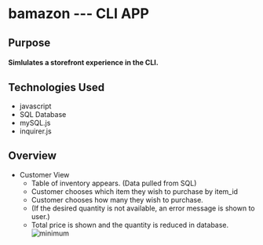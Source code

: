 # bamazon   ---  CLI APP

## Purpose
#### Simlulates a storefront experience in the CLI. 

## Technologies Used
* javascript
* SQL Database
* mySQL.js
* inquirer.js
  
## Overview
* Customer View
  * Table of inventory appears. (Data pulled from SQL)
  * Customer chooses which item they wish to purchase by item_id
  * Customer chooses how many they wish to purchase.
  * (If the desired quantity is not available, an error message is shown to user.)
  * Total price is shown and the quantity is reduced in database.
![minimum](https://user-images.githubusercontent.com/50809345/60908747-3effbf00-a242-11e9-88eb-79b047aec0fc.gif)
